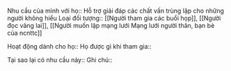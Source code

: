 Nhu cầu của mình với họ:: Hỗ trợ giải đáp các chất vấn trùng lặp cho những người không hiểu 
Loại đối tượng:: [[Người tham gia các buổi họp]], [[Người đọc vãng lai]], [[Người muốn lập mạng lưới Mạng lưới người thân, bạn bè của ncnttc]]

Hoạt động dành cho họ:: 
Họ được gì khi tham gia:: 

Tại sao lại có nhu cầu này:: 
Ghi chú:: 